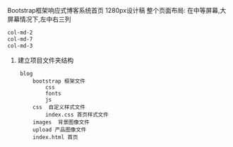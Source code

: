 Bootstrap框架响应式博客系统首页
1280px设计稿
整个页面布局:
在中等屏幕,大屏幕情况下,左中右三列
``` html
col-md-2
col-md-7
col-md-3
```

1. 建立项目文件夹结构
```
    blog
        bootstrap 框架文件
            css
            fonts
            js
        css  自定义样式文件
            index.css 首页样式文件
        images  背景图像文件
        upload 产品图像文件
        index.html 首页